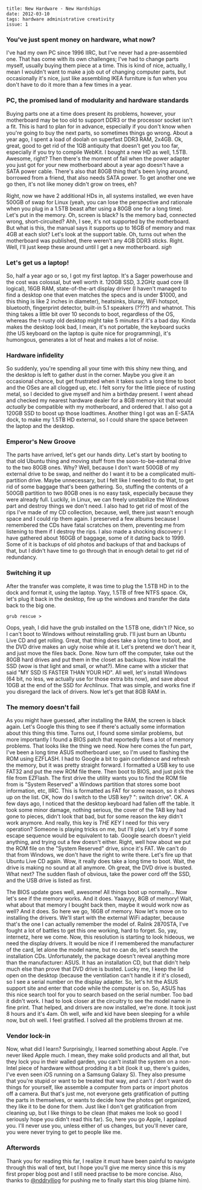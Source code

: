     title: New Hardware - New Hardships
    date: 2012-03-10
    tags: hardware administrative creativity
    issue: 1

### You've just spent money on hardware, what now?

I've had my own PC since 1996 IIRC, but I've never had a pre-assembled one. That has come with its own challenges; I've had to change parts myself, usually buying them piece at a time. This is kind of nice, actually, I mean I wouldn't want to make a job out of changing computer parts, but occasionally it's nice, just like assembling IKEA furniture is fun when you don't have to do it more than a few times in a year.

### PC, the promised land of modularity and hardware standards

Buying parts one at a time does present its problems, however, your motherboard may be too old to support DDR3 or the processor socket isn't a fit. This is hard to plan for in advance, especially if you don't know when you're going to buy the next parts, so sometimes things go wrong. About a year ago, I spent a load of doolah on superfast DDR3 RAM, 2x4GB. Ok, great, good to get rid of the 1GB antiquity that doesn't get you too far, especially if you try to compile WebKit. I bought a new HD as well, 1.5TB. Awesome, right? Then there's the moment of fail when the power adapter you just got for your new motherboard about a year ago doesn't have a SATA power cable. There's also that 80GB thing that's been lying around, borrowed from a friend, that also needs SATA power. To get another one we go then, it's not like money didn't grow on trees, eh?

Right, now we have 2 additional HDs in, all systems installed, we even have 500GB of swap for Linux (yeah, you can lose the perspective and rationale when you plug in a 1.5TB beast after using a 80GB one for a long time). Let's put in the memory. Oh, screen is black? Is the memory bad, connected wrong, short-circuited? Ahh, I see, it's not supported by the motherboard. But what is this, the manual says it supports up to 16GB of memory and max 4GB at each slot? Let's look at the support table. Oh, turns out when the motherboard was published, there weren't any 4GB DDR3 sticks. Right. Well, I'll just keep these around until I get a new motherboard. *sigh*

### Let's get us a laptop!

So, half a year ago or so, I got my first laptop. It's a Sager powerhouse and the cost was colossal, but well worth it. 120GB SSD, 3.2GHz quad core (8 logical), 16GB RAM, state-of-the-art display driver (I haven't managed to find a desktop one that even matches the specs and is under $1000, and this thing is like 2 inches in diameter), heatsinks, bluray, WiFi hotspot, bluetooth, fingerprint detector, built-in 5.1 speakers (????) and whatnot. This thing takes a little bit over 10 seconds to boot, regardless of the OS, whereas the t-rusty old desktop might take 5 minutes if it's a bad day. Kinda makes the desktop look bad, I mean, it's not portable, the keyboard sucks (the US keyboard on the laptop is quite nice for programming), it's humongous, generates a lot of heat and makes a lot of noise.

### Hardware infidelity

So suddenly, you're spending all your time with this shiny new thing, and the desktop is left to gather dust in the corner. Maybe you give it an occasional chance, but get frustrated when it takes such a long time to boot and the OSes are all clogged up, etc. I felt sorry for the little piece of rusting metal, so I decided to give myself and him a birthday present. I went ahead and checked my nearest hardware dealer for a 8GB memory kit that would *actually* be compatible with my motherboard, and ordered that. I also got a 120GB SSD to boost up those loadtimes. Another thing I got was an E-SATA dock, to make my 1.5TB HD external, so I could share the space between the laptop and the desktop.

### Emperor's New Groove

The parts have arrived, let's get our hands dirty. Let's start by booting to that old Ubuntu thing and moving stuff from the soon-to-be-external drive to the two 80GB ones. Why? Well, because I don't want 500GB of my external drive to be swap, and neither do I want it to be a complicated multi-partition drive. Maybe unnecessary, but I felt like I needed to do that, to get rid of some baggage that's been gathering. So, stuffing the contents of a 500GB partition to two 80GB ones is no easy task, especially because they were already full. Luckily, in Linux, we can freely unstabilize the Windows part and destroy things we don't need. I also had to get rid of most of the rips I've made of my CD collection, because, well, there just wasn't enough space and I could rip them again. I preserved a few albums because I remembered the CDs have fatal scratches on them, preventing me from listening to them if I destroy the rips. I also made a shocking discovery: I have gathered about 160GB of baggage, some of it dating back to 1999. Some of it is backups of old photos and backups of that and backups of that, but I didn't have time to go through that in enough detail to get rid of redundancy.

### Switching it up

After the transfer was complete, it was time to plug the 1.5TB HD in to the dock and format it, using the laptop. Yayy, 1.5TB of free NTFS space. Ok, let's plug it back in the desktop, fire up the windows and transfer the data back to the big one.

```grub rescue >```

Oops, yeah, I did have the grub installed on the 1.5TB one, didn't I? Nice, so I can't boot to Windows without reinstalling grub. I'll just burn an Ubuntu Live CD and get rolling. Great, that thing does take a long time to boot, and the DVD drive makes an ugly noise while at it. Let's pretend we don't hear it, and just move the files back. Done. Now turn off the computer, take out the 80GB hard drives and put them in the closet as backups. Now install the SSD (wow is that light and small, or what?). Mine came with a sticker that said "MY SSD IS FASTER THAN YOUR HD". All well, let's install Windows (64 bit, no less, we actually use for those extra bits now), and save about 10GB at the end of the SSD for Archlinux. That was simple, and works fine if you disregard the lack of drivers. Now let's get that 8GB RAM in.

### The memory doesn't fail

As you might have guessed, after installing the RAM, the screen is black again. Let's Google this thing to see if there's actually some information about this thing this time. Turns out, I found some similar problems, but more importantly I found a BIOS patch that reportedly fixes a lot of memory problems. That looks like the thing we need. Now here comes the fun part, I've been a long time ASUS motherboard user, so I'm used to flashing the ROM using EZFLASH. I had to Google a bit to gain confidence and refresh the memory, but it was pretty straight forward. I formatted a USB key to use FAT32 and put the new ROM file there. Then boot to BIOS, and just pick the file from EZFlash. The first drive the utility wants you to find the ROM file from is "System Reserved" a Windows partition that stores some boot information, etc, IIRC. This is formatted as FAT for some reason, so it shows up on the list. OK, how do I switch to the USB key? "<TAB>: switch drive". OK. A few days ago, I noticed that the desktop keyboard had fallen off the table. It took some minor damage, nothing serious, the cover of the TAB key had gone to pieces, didn't look that bad, but for some reason the key didn't work anymore. And really, this key is *THE KEY* I need for this very operation? Someone is playing tricks on me, but I'll play. Let's try if some escape sequence would be equivalent to tab. Google search doesn't yield anything, and trying out a few doesn't either. Right, well how about we put the ROM file on the "System Reserved" drive, since it's FAT. We can't do that from Windows, we don't have the right to write there. Let's fire up that Ubuntu Live CD again. Wow, it really does take a long time to boot. Wait, the drive is making no sound at all anymore. Oh great, the DVD drive is busted. What next? The sudden flash of obvious, take the power cord off the SSD, and the USB drive is listed as first.

The BIOS update goes well, awesome! All things boot up normally... Now let's see if the memory works. And it does. Yaaayyy, 8GB of memory! Wait, what about that memory I bought back then, maybe it would work now as well? And it does. So here we go, 16GB of memory. Now let's move on to installing the drivers. We'll start with the external WiFi adapter, because that's the one I can actually remember the model of. Ralink 2870STA, I've fought a lot of battles to get this one working, hard to forget. So, yay, internetz, here we come. Now, this resolution is starting to look hideous, we need the display drivers. It would be nice if I remembered the manufacturer of the card, let alone the model name, but no can do, let's search the installation CDs. Unfortunately, the package doesn't reveal anything more than the manufacturer: ASUS. It has an installation CD, but that didn't help much else than prove that DVD drive is busted. Lucky me, I keep the lid open on the desktop (because the ventilation can't handle it if it's closed), so I see a serial number on the display adapter. So, let's hit the ASUS support site and enter that code while the computer is on. So, ASUS has this nice search tool for you to search based on the serial number. Too bad it didn't work. I had to look closer at the circuitry to see the model name in fine print. That helped, and drivers are now installed, we're done. It took just 8 hours and it's 4am. Oh well, wife and kid have been sleeping for a while now, but oh well. I feel gratified. I solved all the problems thrown at me.

### Vendor lock-in

Now, what did I learn? Surprisingly, I learned something about Apple. I've never liked Apple much. I mean, they make solid products and all that, but they lock you in their walled garden, you can't install the system on a non-Intel piece of hardware without prodding it a bit (look it up, there's guides, I've even seen iOS running on a Samsung Galaxy S). They also presume that you're stupid or want to be treated that way, and can't / don't want do things for yourself, like assemble a computer from parts or import photos off a camera. But that's just me, not everyone gets gratification of putting the parts in themselves, or wants to decide how the photos get organized, they like it to be done for them. Just like I don't get gratification from cleaning up, but I like things to be clean (that makes me look so good I seriously hope you didn't read this far). So, here you go Apple, I applaud you. I'll never use you, unless either of us changes, but you'll never care, you were never trying to get to people like me.

### Afterwords

Thank you for reading this far, I realize it must have been painful to navigate through this wall of text, but I hope you'll give me mercy since this is my first proper blog post and I still need practise to be more concise. Also, thanks to [@nddrylliog](http://twitter.com/nddrylliog) for pushing me to finally start this blog (blame him).
